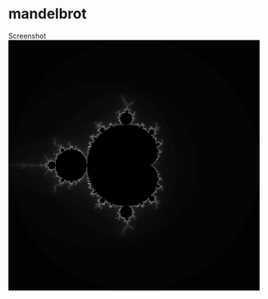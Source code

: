 # mandelbrot

Screenshot
![screenshot](https://raw.githubusercontent.com/lightswisp/mandelbrot/refs/heads/main/screen.jpg)

